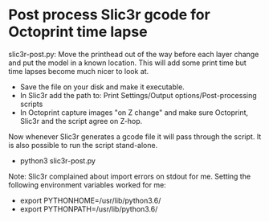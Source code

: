 Post process Slic3r gcode for Octoprint time lapse
==
slic3r-post.py: Move the printhead out of the way before each layer change and put the model in a known location. This will add some print time but time lapses become much nicer to look at.
- Save the file on your disk and make it executable.
- In Slic3r add the path to: Print Settings/Output options/Post-processing scripts
- In Octoprint capture images "on Z change" and make sure Octoprint, Slic3r and the script agree on Z-hop.

Now whenever Slic3r generates a gcode file it will pass through the script. It is also possible to run the script stand-alone.
- python3 slic3r-post.py <file>
  
Note: Slic3r complained about import errors on stdout for me. Setting the following environment variables worked for me: 
- export PYTHONHOME=/usr/lib/python3.6/ 
- export PYTHONPATH=/usr/lib/python3.6/
